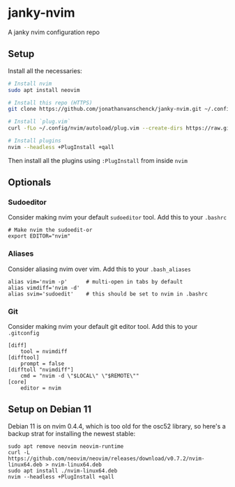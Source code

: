# janky-nvim
A janky nvim configuration repo

## Setup

Install all the necessaries:
```bash
# Install nvim
sudo apt install neovim

# Install this repo (HTTPS)
git clone https://github.com/jonathanvanschenck/janky-nvim.git ~/.config/nvim

# Install `plug.vim`
curl -fLo ~/.config/nvim/autoload/plug.vim --create-dirs https://raw.githubusercontent.com/junegunn/vim-plug/master/plug.vim

# Install plugins
nvim --headless +PlugInstall +qall
```

Then install all the plugins using `:PlugInstall` from inside `nvim`

## Optionals
### Sudoeditor
Consider making nvim your default `sudoeditor` tool. Add this to your `.bashrc`
```
# Make nvim the sudoedit-or
export EDITOR="nvim"
```

### Aliases
Consider aliasing nvim over vim. Add this to your `.bash_aliases`
```
alias vim='nvim -p'      # multi-open in tabs by default
alias vimdiff='nvim -d'
alias svim='sudoedit'    # this should be set to nvim in .bashrc
```

### Git
Consider making nvim your default git editor tool. Add this to your `.gitconfig`
```
[diff]
	tool = nvimdiff
[difftool]
	prompt = false
[difftoll "nvimdiff"]
	cmd = "nvim -d \"$LOCAL\" \"$REMOTE\""
[core]
	editor = nvim
```


## Setup on Debian 11
Debian 11 is on nvim 0.4.4, which is too old for the osc52 library, so here's a backup strat for installing the newest stable:
```
sudo apt remove neovim neovim-runtime
curl -L https://github.com/neovim/neovim/releases/download/v0.7.2/nvim-linux64.deb > nvim-linux64.deb
sudo apt install ./nvim-linux64.deb
nvim --headless +PlugInstall +qall
```
